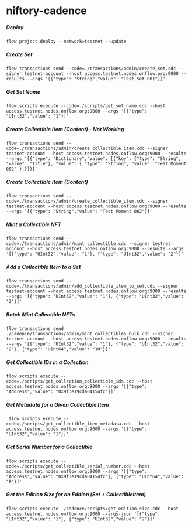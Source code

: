 # niftory-cadence

##### Deploy
    flow project deploy --network=testnet --update

##### Create Set
    flow transactions send --code=./transactions/admin/create_set.cdc --signer testnet-account --host access.testnet.nodes.onflow.org:9000 --results --args '[{"type": "String","value": "Test Set 001"}]'

##### Get Set Name
    flow scripts execute --code=./scripts/get_set_name.cdc --host access.testnet.nodes.onflow.org:9000 --args '[{"type": "UInt32","value": "1"}]'

##### Create Collectible Item (Content) - Not Working
    flow transactions send --code=./transactions/admin/create_collectible_item.cdc --signer testnet-account --host access.testnet.nodes.onflow.org:9000 --results --args '[{"type": "Dictionary","value": [{"key": {"type": "String", "value": "Title"}, "value": { "type": "String", "value": "Test Moment 002" },}]}]'

##### Create Collectible Item (Content)
    flow transactions send --code=./transactions/admin/create_collectible_item.cdc --signer testnet-account --host access.testnet.nodes.onflow.org:9000 --results --args '[{"type": "String","value": "Test Moment 002"}]'

##### Mint a Collectible NFT
    flow transactions send --code=./transactions/admin/mint_collectible.cdc --signer testnet-account --host access.testnet.nodes.onflow.org:9000 --results --args '[{"type": "UInt32","value": "1"}, {"type": "UInt32","value": "2"}]'

##### Add a Collectible Item to a Set
    flow transactions send --code=./transactions/admin/add_collectible_item_to_set.cdc --signer testnet-account --host access.testnet.nodes.onflow.org:9000 --results --args '[{"type": "UInt32","value": "1"}, {"type": "UInt32","value": "2"}]'

##### Batch Mint Collectible NFTs
    flow transactions send ./cadence/transactions/admin/mint_collectibles_bulk.cdc --signer testnet-account --host access.testnet.nodes.onflow.org:9000 --results --args '[{"type": "UInt32","value": "1"}, {"type": "UInt32","value": "2"}, {"type": "UInt64","value": "10"}]'

##### Get Collectible IDs in a Collection
    flow scripts execute --code=./scripts/get_collection_collectible_ids.cdc --host access.testnet.nodes.onflow.org:9000 --args '[{"type": "Address","value": "0x9f3e19cda04154fc"}]'

##### Get Metadata for a Given Collectible Item
     flow scripts execute --code=./scripts/get_collectible_item_metadata.cdc --host access.testnet.nodes.onflow.org:9000 --args '[{"type": "UInt32","value": "1"}]'

##### Get Serial Number for a Collectible
    flow scripts execute --code=./scripts/get_collectible_serial_number.cdc --host access.testnet.nodes.onflow.org:9000 --args '[{"type": "Address","value": "0x9f3e19cda04154fc"}, {"type": "UInt64","value": "8"}]'

##### Get the Edition Size for an Edition (Set + CollectibleItem)
    flow scripts execute ./cadence/scripts/get_edition_size.cdc --host access.testnet.nodes.onflow.org:9000 --args-json '[{"type": "UInt32","value": "1"}, {"type": "UInt32","value": "2"}]'